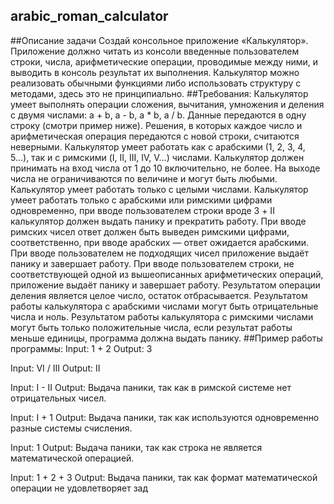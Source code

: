 ## arabic_roman_calculator
##Описание задачи
Создай консольное приложение «Калькулятор». Приложение должно читать из консоли введенные пользователем строки, числа, арифметические операции, проводимые между ними, и выводить в консоль результат их выполнения.
Калькулятор можно реализовать обычными функциями либо использовать структуру с методами, здесь это не принципиально.
##Требования:
  Калькулятор умеет выполнять операции сложения, вычитания, умножения и деления с двумя числами: a + b, a - b, a * b, a / b. Данные передаются в одну строку (смотри пример ниже). Решения, в которых каждое число и арифметическая операция передаются с новой строки, считаются неверными.
  Калькулятор умеет работать как с арабскими (1, 2, 3, 4, 5…), так и с римскими (I, II, III, IV, V…) числами.
  Калькулятор должен принимать на вход числа от 1 до 10 включительно, не более. На выходе числа не ограничиваются по величине и могут быть любыми.
  Калькулятор умеет работать только с целыми числами.
  Калькулятор умеет работать только с арабскими или римскими цифрами одновременно, при вводе пользователем строки вроде 3 + II калькулятор должен выдать панику и прекратить работу.
  При вводе римских чисел ответ должен быть выведен римскими цифрами, соответственно, при вводе арабских — ответ ожидается арабскими.
  При вводе пользователем не подходящих чисел приложение выдаёт панику и завершает работу.
  При вводе пользователем строки, не соответствующей одной из вышеописанных арифметических операций, приложение выдаёт панику и завершает работу.
  Результатом операции деления является целое число, остаток отбрасывается.
  Результатом работы калькулятора с арабскими числами могут быть отрицательные числа и ноль.     Результатом работы калькулятора с римскими числами могут быть только положительные числа, если результат работы меньше единицы, программа должна выдать панику.
##Пример работы программы:
Input:
1 + 2
Output:
3

Input:
VI / III
Output:
II

Input:
I - II
Output:
Выдача паники, так как в римской системе нет отрицательных чисел.

Input:
I + 1
Output:
Выдача паники, так как используются одновременно разные системы счисления.

Input:
1
Output:
Выдача паники, так как строка не является математической операцией.

Input:
1 + 2 + 3
Output:
Выдача паники, так как формат математической операции не удовлетворяет зад
